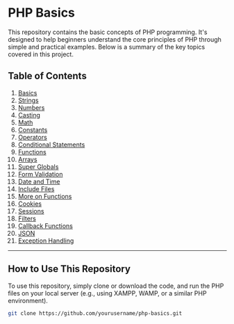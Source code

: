 # PHP Basics

This repository contains the basic concepts of PHP programming. It's designed to help beginners understand the core principles of PHP through simple and practical examples. Below is a summary of the key topics covered in this project.

## Table of Contents
1. [Basics](#basics)
2. [Strings](#strings)
3. [Numbers](#numbers)
4. [Casting](#casting)
5. [Math](#math)
6. [Constants](#constants)
7. [Operators](#operators)
8. [Conditional Statements](#conditional-statements)
9. [Functions](#functions)
10. [Arrays](#arrays)
11. [Super Globals](#super-globals)
12. [Form Validation](#form-validation)
13. [Date and Time](#date-and-time)
14. [Include Files](#include-files)
15. [More on Functions](#more-on-functions)
16. [Cookies](#cookies)
17. [Sessions](#sessions)
18. [Filters](#filters)
19. [Callback Functions](#callback-functions)
20. [JSON](#json)
21. [Exception Handling](#exception-handling)

---

## How to Use This Repository
To use this repository, simply clone or download the code, and run the PHP files on your local server (e.g., using XAMPP, WAMP, or a similar PHP environment).

```bash
git clone https://github.com/yourusername/php-basics.git
